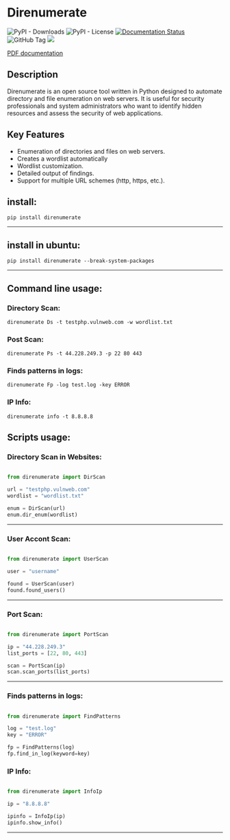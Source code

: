 # Direnumerate

![PyPI - Downloads](https://img.shields.io/pypi/dm/direnumerate)
![PyPI - License](https://img.shields.io/pypi/l/direnumerate)
[![Documentation Status](https://readthedocs.org/projects/direnumerate/badge/?version=latest)](https://direnumerate.readthedocs.io/en/latest/?badge=latest)
![GitHub Tag](https://img.shields.io/github/v/tag/JuanBindez/pytubefix?include_prereleases)
<a href="https://pypi.org/project/direnumerate/"><img src="https://img.shields.io/pypi/v/direnumerate" /></a>

[PDF documentation](https://direnumerate.readthedocs.io/_/downloads/en/latest/pdf/)

## Description

Direnumerate is an open source tool written in Python designed to automate directory and file enumeration on web servers. It is useful for security professionals and system administrators who want to identify hidden resources and assess the security of web applications.

## Key Features

- Enumeration of directories and files on web servers.
- Creates a wordlist automatically
- Wordlist customization.
- Detailed output of findings.
- Support for multiple URL schemes (http, https, etc.).

## install:

    pip install direnumerate

-----------------

## install in ubuntu:

    pip install direnumerate --break-system-packages
----------

## Command line usage:

### Directory Scan:

    direnumerate Ds -t testphp.vulnweb.com -w wordlist.txt

### Post Scan:

    direnumerate Ps -t 44.228.249.3 -p 22 80 443

### Finds patterns in logs:

    direnumerate Fp -log test.log -key ERROR

### IP Info:

    direnumerate info -t 8.8.8.8


## Scripts usage:

### Directory Scan in Websites:

```python

from direnumerate import DirScan

url = "testphp.vulnweb.com"
wordlist = "wordlist.txt"

enum = DirScan(url)
enum.dir_enum(wordlist)
```
----------

### User Accont Scan:

```python

from direnumerate import UserScan

user = "username"

found = UserScan(user)
found.found_users()

```
----------

### Port Scan:

```python

from direnumerate import PortScan

ip = "44.228.249.3"
list_ports = [22, 80, 443]

scan = PortScan(ip)
scan.scan_ports(list_ports)

```
----------

### Finds patterns in logs:

```python

from direnumerate import FindPatterns

log = "test.log"
key = "ERROR"

fp = FindPatterns(log)
fp.find_in_log(keyword=key)
```

### IP Info:

```python

from direnumerate import InfoIp

ip = "8.8.8.8"

ipinfo = InfoIp(ip)
ipinfo.show_info()

```
----------
